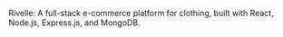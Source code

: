 Rivelle: A full-stack e-commerce platform for clothing, built with React, Node.js, Express.js, and MongoDB. 
